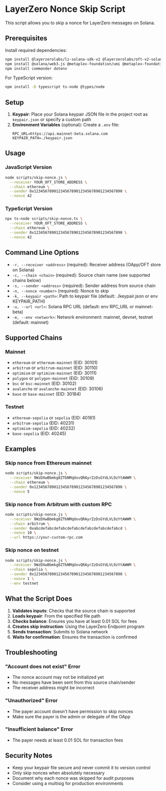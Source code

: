 # LayerZero Nonce Skip Script

This script allows you to skip a nonce for LayerZero messages on Solana.

## Prerequisites

Install required dependencies:

```bash
npm install @layerzerolabs/lz-solana-sdk-v2 @layerzerolabs/oft-v2-solana-sdk @layerzerolabs/lz-v2-utilities
npm install @solana/web3.js @metaplex-foundation/umi @metaplex-foundation/umi-bundle-defaults @metaplex-foundation/umi-web3js-adapters
npm install commander dotenv
```

For TypeScript version:
```bash
npm install -D typescript ts-node @types/node
```

## Setup

1. **Keypair**: Place your Solana keypair JSON file in the project root as `keypair.json` or specify a custom path
2. **Environment Variables** (optional): Create a `.env` file:
   ```
   RPC_URL=https://api.mainnet-beta.solana.com
   KEYPAIR_PATH=./keypair.json
   ```

## Usage

### JavaScript Version

```bash
node scripts/skip-nonce.js \
  --receiver YOUR_OFT_STORE_ADDRESS \
  --chain ethereum \
  --sender 0x1234567890123456789012345678901234567890 \
  --nonce 42
```

### TypeScript Version

```bash
npx ts-node scripts/skip-nonce.ts \
  --receiver YOUR_OFT_STORE_ADDRESS \
  --chain ethereum \
  --sender 0x1234567890123456789012345678901234567890 \
  --nonce 42
```

## Command Line Options

- `-r, --receiver <address>` (required): Receiver address (OApp/OFT store on Solana)
- `-c, --chain <chain>` (required): Source chain name (see supported chains below)
- `-s, --sender <address>` (required): Sender address from source chain
- `-n, --nonce <number>` (required): Nonce to skip
- `-k, --keypair <path>`: Path to keypair file (default: ./keypair.json or env KEYPAIR_PATH)
- `-u, --url <url>`: Solana RPC URL (default: env RPC_URL or mainnet-beta)
- `-e, --env <network>`: Network environment: mainnet, devnet, testnet (default: mainnet)

## Supported Chains

### Mainnet
- `ethereum` or `ethereum-mainnet` (EID: 30101)
- `arbitrum` or `arbitrum-mainnet` (EID: 30110)
- `optimism` or `optimism-mainnet` (EID: 30111)
- `polygon` or `polygon-mainnet` (EID: 30109)
- `bsc` or `bsc-mainnet` (EID: 30102)
- `avalanche` or `avalanche-mainnet` (EID: 30106)
- `base` or `base-mainnet` (EID: 30184)

### Testnet
- `ethereum-sepolia` or `sepolia` (EID: 40161)
- `arbitrum-sepolia` (EID: 40231)
- `optimism-sepolia` (EID: 40232)
- `base-sepolia` (EID: 40245)

## Examples

### Skip nonce from Ethereum mainnet
```bash
node scripts/skip-nonce.js \
  --receiver 9WzDXwBbmkg8ZTbNMqUxvQRAyrZzDsGYdLVL9zYtAWWM \
  --chain ethereum \
  --sender 0x1234567890123456789012345678901234567890 \
  --nonce 5
```

### Skip nonce from Arbitrum with custom RPC
```bash
node scripts/skip-nonce.js \
  --receiver 9WzDXwBbmkg8ZTbNMqUxvQRAyrZzDsGYdLVL9zYtAWWM \
  --chain arbitrum \
  --sender 0xabcdefabcdefabcdefabcdefabcdefabcdefabcd \
  --nonce 10 \
  --url https://your-custom-rpc.com
```

### Skip nonce on testnet
```bash
node scripts/skip-nonce.js \
  --receiver 9WzDXwBbmkg8ZTbNMqUxvQRAyrZzDsGYdLVL9zYtAWWM \
  --chain sepolia \
  --sender 0x1234567890123456789012345678901234567890 \
  --nonce 1 \
  --env testnet
```

## What the Script Does

1. **Validates inputs**: Checks that the source chain is supported
2. **Loads keypair**: From the specified file path
3. **Checks balance**: Ensures you have at least 0.01 SOL for fees
4. **Creates skip instruction**: Using the LayerZero Endpoint program
5. **Sends transaction**: Submits to Solana network
6. **Waits for confirmation**: Ensures the transaction is confirmed

## Troubleshooting

### "Account does not exist" Error
- The nonce account may not be initialized yet
- No messages have been sent from this source chain/sender
- The receiver address might be incorrect

### "Unauthorized" Error
- The payer account doesn't have permission to skip nonces
- Make sure the payer is the admin or delegate of the OApp

### "Insufficient balance" Error
- The payer needs at least 0.01 SOL for transaction fees

## Security Notes

- Keep your keypair file secure and never commit it to version control
- Only skip nonces when absolutely necessary
- Document why each nonce was skipped for audit purposes
- Consider using a multisig for production environments
